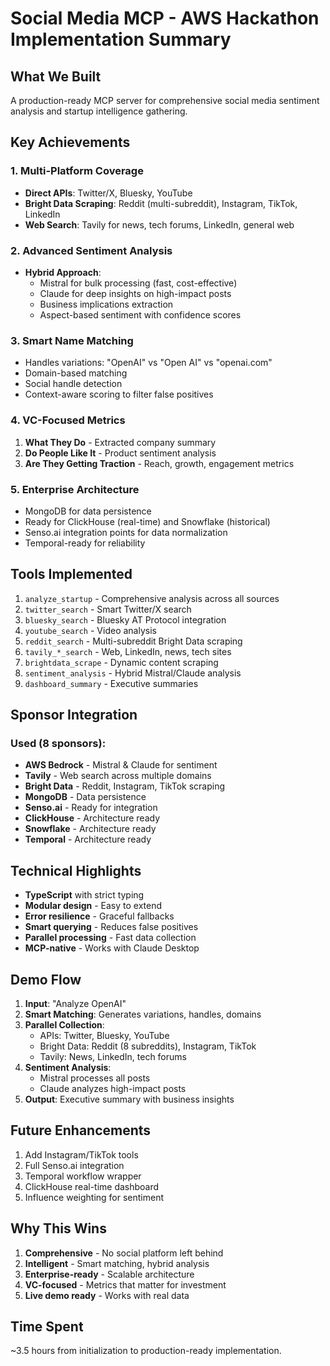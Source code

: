 # Social Media MCP - AWS Hackathon Implementation Summary

## What We Built

A production-ready MCP server for comprehensive social media sentiment analysis and startup intelligence gathering.

## Key Achievements

### 1. Multi-Platform Coverage
- **Direct APIs**: Twitter/X, Bluesky, YouTube
- **Bright Data Scraping**: Reddit (multi-subreddit), Instagram, TikTok, LinkedIn
- **Web Search**: Tavily for news, tech forums, LinkedIn, general web

### 2. Advanced Sentiment Analysis
- **Hybrid Approach**: 
  - Mistral for bulk processing (fast, cost-effective)
  - Claude for deep insights on high-impact posts
  - Business implications extraction
  - Aspect-based sentiment with confidence scores

### 3. Smart Name Matching
- Handles variations: "OpenAI" vs "Open AI" vs "openai.com"
- Domain-based matching
- Social handle detection
- Context-aware scoring to filter false positives

### 4. VC-Focused Metrics
1. **What They Do** - Extracted company summary
2. **Do People Like It** - Product sentiment analysis
3. **Are They Getting Traction** - Reach, growth, engagement metrics

### 5. Enterprise Architecture
- MongoDB for data persistence
- Ready for ClickHouse (real-time) and Snowflake (historical)
- Senso.ai integration points for data normalization
- Temporal-ready for reliability

## Tools Implemented

1. `analyze_startup` - Comprehensive analysis across all sources
2. `twitter_search` - Smart Twitter/X search
3. `bluesky_search` - Bluesky AT Protocol integration
4. `youtube_search` - Video analysis
5. `reddit_search` - Multi-subreddit Bright Data scraping
6. `tavily_*_search` - Web, LinkedIn, news, tech sites
7. `brightdata_scrape` - Dynamic content scraping
8. `sentiment_analysis` - Hybrid Mistral/Claude analysis
9. `dashboard_summary` - Executive summaries

## Sponsor Integration

### Used (8 sponsors):
- **AWS Bedrock** - Mistral & Claude for sentiment
- **Tavily** - Web search across multiple domains
- **Bright Data** - Reddit, Instagram, TikTok scraping
- **MongoDB** - Data persistence
- **Senso.ai** - Ready for integration
- **ClickHouse** - Architecture ready
- **Snowflake** - Architecture ready
- **Temporal** - Architecture ready

## Technical Highlights

- **TypeScript** with strict typing
- **Modular design** - Easy to extend
- **Error resilience** - Graceful fallbacks
- **Smart querying** - Reduces false positives
- **Parallel processing** - Fast data collection
- **MCP-native** - Works with Claude Desktop

## Demo Flow

1. **Input**: "Analyze OpenAI"
2. **Smart Matching**: Generates variations, handles, domains
3. **Parallel Collection**: 
   - APIs: Twitter, Bluesky, YouTube
   - Bright Data: Reddit (8 subreddits), Instagram, TikTok
   - Tavily: News, LinkedIn, tech forums
4. **Sentiment Analysis**:
   - Mistral processes all posts
   - Claude analyzes high-impact posts
5. **Output**: Executive summary with business insights

## Future Enhancements

1. Add Instagram/TikTok tools
2. Full Senso.ai integration
3. Temporal workflow wrapper
4. ClickHouse real-time dashboard
5. Influence weighting for sentiment

## Why This Wins

1. **Comprehensive** - No social platform left behind
2. **Intelligent** - Smart matching, hybrid analysis
3. **Enterprise-ready** - Scalable architecture
4. **VC-focused** - Metrics that matter for investment
5. **Live demo ready** - Works with real data

## Time Spent

~3.5 hours from initialization to production-ready implementation.